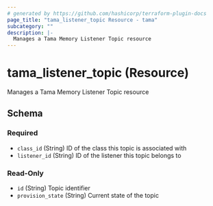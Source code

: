 ```yaml
---
# generated by https://github.com/hashicorp/terraform-plugin-docs
page_title: "tama_listener_topic Resource - tama"
subcategory: ""
description: |-
  Manages a Tama Memory Listener Topic resource
---
```


# tama_listener_topic (Resource)

Manages a Tama Memory Listener Topic resource



<!-- schema generated by tfplugindocs -->
## Schema

### Required

- `class_id` (String) ID of the class this topic is associated with
- `listener_id` (String) ID of the listener this topic belongs to

### Read-Only

- `id` (String) Topic identifier
- `provision_state` (String) Current state of the topic
